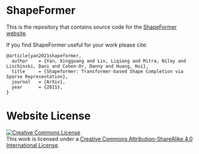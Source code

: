 # ShapeFormer

This is the repository that contains source code for the [ShapeFormer website](https://shapeformer.github.io).

If you find ShapeFormer useful for your work please cite:

```
@article{yan2021shapeformer,
  author    = {Yan, Xingguang and Lin, Liqiang and Mitra, Niloy and Lischinski, Dani and Cohen-Or, Danny and Huang, Hui},
  title     = {Shapeformer: Transformer-based Shape Completion via Sparse Representation},
  journal   = {ArXiv},
  year      = {2021},
}
```

# Website License
<a rel="license" href="http://creativecommons.org/licenses/by-sa/4.0/"><img alt="Creative Commons License" style="border-width:0" src="https://i.creativecommons.org/l/by-sa/4.0/88x31.png" /></a><br />This work is licensed under a <a rel="license" href="http://creativecommons.org/licenses/by-sa/4.0/">Creative Commons Attribution-ShareAlike 4.0 International License</a>.
